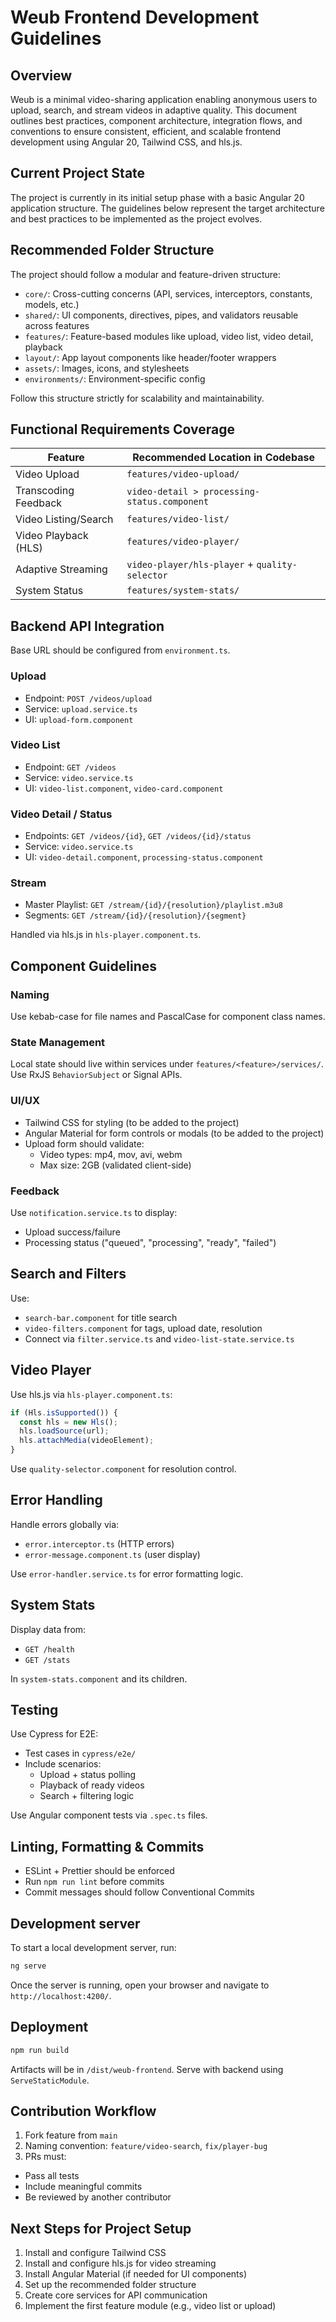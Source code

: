 # Weub Frontend Development Guidelines

## Overview

Weub is a minimal video-sharing application enabling anonymous users to upload, search, and stream videos in adaptive quality. This document outlines best practices, component architecture, integration flows, and conventions to ensure consistent, efficient, and scalable frontend development using Angular 20, Tailwind CSS, and hls.js.

## Current Project State

The project is currently in its initial setup phase with a basic Angular 20 application structure. The guidelines below represent the target architecture and best practices to be implemented as the project evolves.

## Recommended Folder Structure

The project should follow a modular and feature-driven structure:

* `core/`: Cross-cutting concerns (API, services, interceptors, constants, models, etc.)
* `shared/`: UI components, directives, pipes, and validators reusable across features
* `features/`: Feature-based modules like upload, video list, video detail, playback
* `layout/`: App layout components like header/footer wrappers
* `assets/`: Images, icons, and stylesheets
* `environments/`: Environment-specific config

Follow this structure strictly for scalability and maintainability.

## Functional Requirements Coverage

| Feature              | Recommended Location in Codebase               |
| -------------------- | ---------------------------------------------- |
| Video Upload         | `features/video-upload/`                       |
| Transcoding Feedback | `video-detail > processing-status.component`   |
| Video Listing/Search | `features/video-list/`                         |
| Video Playback (HLS) | `features/video-player/`                       |
| Adaptive Streaming   | `video-player/hls-player` + `quality-selector` |
| System Status        | `features/system-stats/`                       |

## Backend API Integration

Base URL should be configured from `environment.ts`.

### Upload

* Endpoint: `POST /videos/upload`
* Service: `upload.service.ts`
* UI: `upload-form.component`

### Video List

* Endpoint: `GET /videos`
* Service: `video.service.ts`
* UI: `video-list.component`, `video-card.component`

### Video Detail / Status

* Endpoints: `GET /videos/{id}`, `GET /videos/{id}/status`
* Service: `video.service.ts`
* UI: `video-detail.component`, `processing-status.component`

### Stream

* Master Playlist: `GET /stream/{id}/{resolution}/playlist.m3u8`
* Segments: `GET /stream/{id}/{resolution}/{segment}`

Handled via hls.js in `hls-player.component.ts`.

## Component Guidelines

### Naming

Use kebab-case for file names and PascalCase for component class names.

### State Management

Local state should live within services under `features/<feature>/services/`. Use RxJS `BehaviorSubject` or Signal APIs.

### UI/UX

* Tailwind CSS for styling (to be added to the project)
* Angular Material for form controls or modals (to be added to the project)
* Upload form should validate:
  * Video types: mp4, mov, avi, webm
  * Max size: 2GB (validated client-side)

### Feedback

Use `notification.service.ts` to display:
* Upload success/failure
* Processing status ("queued", "processing", "ready", "failed")

## Search and Filters

Use:
* `search-bar.component` for title search
* `video-filters.component` for tags, upload date, resolution
* Connect via `filter.service.ts` and `video-list-state.service.ts`

## Video Player

Use hls.js via `hls-player.component.ts`:

```ts
if (Hls.isSupported()) {
  const hls = new Hls();
  hls.loadSource(url);
  hls.attachMedia(videoElement);
}
```

Use `quality-selector.component` for resolution control.

## Error Handling

Handle errors globally via:
* `error.interceptor.ts` (HTTP errors)
* `error-message.component.ts` (user display)

Use `error-handler.service.ts` for error formatting logic.

## System Stats

Display data from:
* `GET /health`
* `GET /stats`

In `system-stats.component` and its children.

## Testing

Use Cypress for E2E:
* Test cases in `cypress/e2e/`
* Include scenarios:
  * Upload + status polling
  * Playback of ready videos
  * Search + filtering logic

Use Angular component tests via `.spec.ts` files.

## Linting, Formatting & Commits

* ESLint + Prettier should be enforced
* Run `npm run lint` before commits
* Commit messages should follow Conventional Commits

## Development server

To start a local development server, run:

```bash
ng serve
```

Once the server is running, open your browser and navigate to `http://localhost:4200/`.

## Deployment

```bash
npm run build
```

Artifacts will be in `/dist/weub-frontend`. Serve with backend using `ServeStaticModule`.

## Contribution Workflow

1. Fork feature from `main`
2. Naming convention: `feature/video-search`, `fix/player-bug`
3. PRs must:
  * Pass all tests
  * Include meaningful commits
  * Be reviewed by another contributor

## Next Steps for Project Setup

1. Install and configure Tailwind CSS
2. Install and configure hls.js for video streaming
3. Install Angular Material (if needed for UI components)
4. Set up the recommended folder structure
5. Create core services for API communication
6. Implement the first feature module (e.g., video list or upload)
